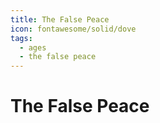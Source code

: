 ```yaml
---
title: The False Peace
icon: fontawesome/solid/dove
tags:
  - ages
  - the false peace
---
```


# The False Peace

